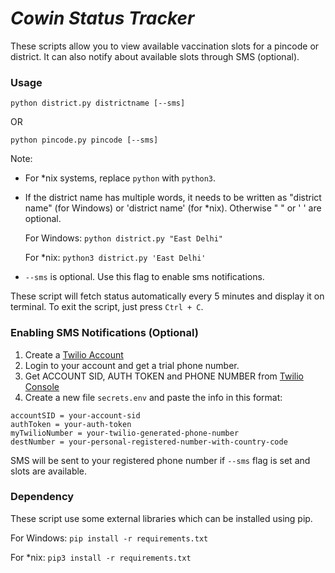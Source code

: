 # _Cowin Status Tracker_

These scripts allow you to view available vaccination slots for a pincode or district.
It can also notify about available slots through SMS (optional).

### Usage

`python district.py districtname [--sms]`

OR

`python pincode.py pincode [--sms]`

Note:

* For *nix systems, replace `python` with `python3`.

* If the district name has multiple words, it needs to be written as "district name" (for Windows) or 'district name' (for *nix). Otherwise " " or ' ' are optional.

    For Windows:
    `python district.py "East Delhi"`

    For *nix:
    `python3 district.py 'East Delhi'`

* `--sms` is optional. Use this flag to enable sms notifications.

These script will fetch status automatically every 5 minutes and display it on terminal. To exit the script, just press `Ctrl + C`.

### Enabling SMS Notifications (Optional)

1. Create a [Twilio Account](https://www.twilio.com/)
2. Login to your account and get a trial phone number.
3. Get ACCOUNT SID, AUTH TOKEN and PHONE NUMBER from [Twilio Console](https://www.twilio.com/console)
4. Create a new file `secrets.env` and paste the info in this format:
```
accountSID = your-account-sid
authToken = your-auth-token
myTwilioNumber = your-twilio-generated-phone-number
destNumber = your-personal-registered-number-with-country-code
```
SMS will be sent to your registered phone number if `--sms` flag is set and slots are available.

### Dependency
These script use some external libraries which can be installed using pip.

For Windows:
`pip install -r requirements.txt`

For *nix:
`pip3 install -r requirements.txt`
